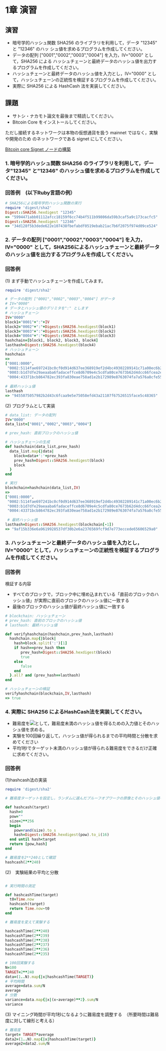 # 1章 演習

## 演習

* 暗号学的ハッシュ関数 SHA256 のライブラリを利用して，データ "12345" と "12346" のハッ シュ値を求めるプログラムを作成してください。
* データの配列 ["0001","0002","0003","0004"] を入力，IV="0000" として，SHA256 による ハッシュチェーンと最終データのハッシュ値を出力するプログラムを作成してください。
* ハッシュチェーンと最終データのハッシュ値を入力とし，IV="0000" として，ハッシュチェーンの正統性を検証するプログラムを作成してください。
* 実際に SHA256 による HashCash 法を実装してください。

## 課題

* サトシ・ナカモト論文を最後まで精読してください。
* Bitcoin Core をインストールしてください。

ただし接続するネットワークは本物の仮想通貨を扱う mainnet ではなく，実験や開発のため のネットワークである signet にしてください。

[Bitcoin core Signet ノードの構築](https://github.com/ShigeichiroYamasaki/yamalabo/blob/master/bitcoin-core-signet.md)

### 1. 暗号学的ハッシュ関数 SHA256 のライブラリを利用して，データ"12345" と"12346" のハッシュ値を求めるプログラムを作成してください。

### 回答例　(以下Ruby言語の例）


```ruby
# SHA256による暗号学的ハッシュ関数の実行
require 'digest/sha2'
Digest::SHA256.hexdigest "12345"
=> "5994471abb01112afcc18159f6cc74b4f511b99806da59b3caf5a9c173cacfc5"
Digest::SHA256.hexdigest "12346"
=> "34d128f5b3dede622e107438fbefabdf0519ebab21ac7b6f2075f974d09ce524"
```

### 2. データの配列 ["0001","0002","0003","0004"] を入力，IV="0000" として，SHA256によるハッシュチェーンと最終データのハッシュ値を出力するプログラムを作成してください。


### 回答例

(1) まず手動でハッシュチェーンを作成してみます。

```ruby
require 'digest/sha2'

# データの配列 ["0001","0002","0003","0004"] がデータ
# IV="0000" 
# データとハッシュ値のデリミタを":" とします
# ハッシュチェーン
IV="0000"    
block1="0001"+":"+IV
block2="0002"+":"+Digest::SHA256.hexdigest(block1)
block3="0003"+":"+Digest::SHA256.hexdigest(block2)
block4="0004"+":"+Digest::SHA256.hexdigest(block3)
hashchain=[block1, block2, block3, block4]
lasthash=Digest::SHA256.hexdigest(block4)
# ハッシュチェーン
hashchain
=> 
["0001:0000",
 "0002:5114fae697241bc0cf0d914d637ee368919ef2d4bc49302289141c71a00ec6b2",
 "0003:b1d7dfe29aeaaba6fadaceffce8d6709e4c5cdfa80ce7673b62d4dcc66fcea2e",
 "0004:43371bcb864782ec393fa830eae758ad1e2b172989e8763074fa7a576a8cfe55"]
 
# 最終ハッシュ値
lasthash
=> "9455075057982b2d43c6fcaa9e5e75058efd43a21107f67526515face5c48365"
```

(2) プログラムとして実装

```ruby
# data_list: データの配列
IV="0000"    
data_list=["0001","0002","0003","0004"]

# prev_hash: 直前ブロックのハッシュ値

# ハッシュチェーンの生成
def hashchain(data_list,prev_hash)
  data_list.map{|data|
    block=data+':'+prev_hash
    prev_hash=Digest::SHA256.hexdigest(block)
    block
  }
end

# 実行
blockchain=hashchain(data_list,IV)
=> 
["0001:0000",
 "0002:5114fae697241bc0cf0d914d637ee368919ef2d4bc49302289141c71a00ec6b2",
 "0003:b1d7dfe29aeaaba6fadaceffce8d6709e4c5cdfa80ce7673b62d4dcc66fcea2e",
 "0004:43371bcb864782ec393fa830eae758ad1e2b172989e8763074fa7a576a8cfe55"]
 
 # 最終ハッシュ値
lasthash=Digest::SHA256.hexdigest(blockchain[-1])
=> "9af15b336e6a9619928537df30b2e6a2376569fcf9d7e773eccede65606529a0"
```

### 3. ハッシュチェーンと最終データのハッシュ値を入力とし，IV="0000" として，ハッシュチェーンの正統性を検証するプログラムを作成してください。

### 回答例

検証する内容

* すべてのブロックで，ブロック中に埋め込まれている「直前のブロックのハッシュ値」が実際に直前のブロックのハッシュ値に一致する
* 最後のブロックのハッシュ値が最終ハッシュ値に一致する
 
```ruby
# blockchain: ハッシュチェーン
# prev_hash: 直前のブロックのハッシュ値
# lasthash: 最終ハッシュ値

def verifyhashchain(hashchain,prev_hash,lasthash)
  hashchain.map{|block|
    hash=block.split(':')[1]
    if hash==prev_hash then
       prev_hash=Digest::SHA256.hexdigest(block)
       true
    else
       false
    end
  }.all? and (prev_hash==lasthash)
end

# ハッシュチェーンの検証
verifyhashchain(blockchain,IV,lasthash)
=> true

```

### 4.  実際に SHA256 によるHashCash法を実装してください。

* 難易度を<img src="https://latex.codecogs.com/gif.latex?2^{240}" />として，難易度未満のハッシュ値を得るための入力値とそのハッシュ値を求める。
* 実験を100回繰り返して，ハッシュ値が得られるまでの平均時間と分散を求めてください
* 平均1秒でターゲット未満のハッシュ値が得られる難易度をできるだけ正確に求めてください。

### 回答例

(1)hashcash法の実装

```ruby
require 'digest/sha2'

# 難易度ターゲットを設定し，ランダムに選んだプルーフオブワークの原像とそのハッシュ値を求める

def hashcash(target)
  hash=0
  pow=""
  size=2**256
  begin
    pow=rand(size).to_s
    hash=Digest::SHA256.hexdigest(pow).to_i(16)
  end until hash<target
  return [pow,hash]
end

# 難易度を2**240として確認
hashcash(2**240)

```

(2)　実験結果の平均と分散

```ruby

# 実行時間の測定

def hashcashTime(target)
  t0=Time.now
  hashcash(target)
  return Time.now-t0
end

# 難易度を変えて実験する

hashcashTime(2**240)
hashcashTime(2**239)
hashcashTime(2**238)
hashcashTime(2**237)
hashcashTime(2**236)
hashcashTime(2**235)

# 100回実験する
N=100
TARGET=2**240
data=(1..N).map{|x|hashcashTime(TARGET)}
# 平均時間
average=data.sum/N
average
# 分散
variance=data.map{|x|(x-average)**2}.sum/N
variance

```

(3) マイニング時間が平均1秒になるように難易度を調整する　（所要時間は難易度に対して線形と考える）

```ruby
# 難易度 
target= TARGET*average
data2=(1..N).map{|x|hashcashTime(target)}
average2=data2.sum/N
```
